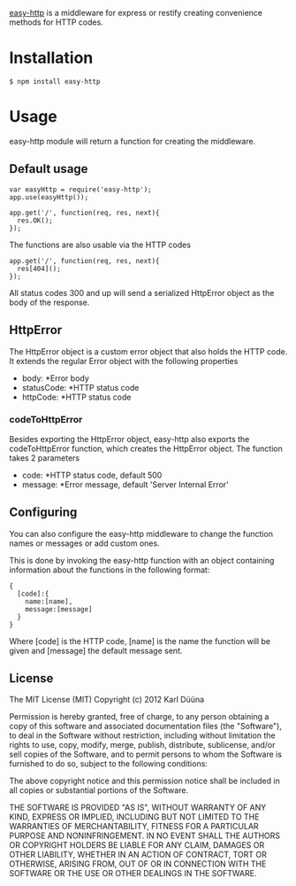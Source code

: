 [easy-http](https://github.com/DeadAlready/node-easy-http) is a middleware for express or restify creating convenience methods for HTTP codes.

# Installation

    $ npm install easy-http

# Usage

easy-http module will return a function for creating the middleware. 

## Default usage

    var easyHttp = require('easy-http');
    app.use(easyHttp());

    app.get('/', function(req, res, next){
      res.OK();
    });

The functions are also usable via the HTTP codes

    app.get('/', function(req, res, next){
      res[404]();
    });

All status codes 300 and up will send a serialized HttpError object as the body of the response.

## HttpError

The HttpError object is a custom error object that also holds the HTTP code.
It extends the regular Error object with the following properties

+ body: *Error body
+ statusCode: *HTTP status code
+ httpCode: *HTTP status code

### codeToHttpError

Besides exporting the HttpError object, easy-http also exports the codeToHttpError function,
which creates the HttpError object. The function takes 2 parameters

+ code: *HTTP status code, default 500
+ message: *Error message, default 'Server Internal Error'

## Configuring

You can also configure the easy-http middleware to change the function names or messages or add custom ones.

This is done by invoking the easy-http function with an object 
containing information about the functions in the following format:

    {
      [code]:{
        name:[name],
        message:[message]
      }
    }

Where [code] is the HTTP code, [name] is the name the function will be given 
and [message] the default message sent.

## License

The MIT License (MIT)
Copyright (c) 2012 Karl Düüna

Permission is hereby granted, free of charge, to any person obtaining a copy of
this software and associated documentation files (the "Software"), to deal in
the Software without restriction, including without limitation the rights to
use, copy, modify, merge, publish, distribute, sublicense, and/or sell copies of
the Software, and to permit persons to whom the Software is furnished to do so,
subject to the following conditions:

The above copyright notice and this permission notice shall be included in all
copies or substantial portions of the Software.

THE SOFTWARE IS PROVIDED "AS IS", WITHOUT WARRANTY OF ANY KIND, EXPRESS OR
IMPLIED, INCLUDING BUT NOT LIMITED TO THE WARRANTIES OF MERCHANTABILITY,
FITNESS FOR A PARTICULAR PURPOSE AND NONINFRINGEMENT. IN NO EVENT SHALL THE
AUTHORS OR COPYRIGHT HOLDERS BE LIABLE FOR ANY CLAIM, DAMAGES OR OTHER
LIABILITY, WHETHER IN AN ACTION OF CONTRACT, TORT OR OTHERWISE, ARISING FROM,
OUT OF OR IN CONNECTION WITH THE SOFTWARE OR THE USE OR OTHER DEALINGS IN THE
SOFTWARE.